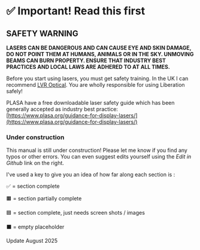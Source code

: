 # ✅ Important! Read this first

## SAFETY WARNING

**LASERS CAN BE DANGEROUS AND CAN CAUSE EYE AND SKIN DAMAGE, DO NOT POINT THEM AT HUMANS, ANIMALS OR IN THE SKY. UNMOVING BEAMS CAN BURN PROPERTY. ENSURE THAT INDUSTRY BEST PRACTICES AND LOCAL LAWS ARE ADHERED TO AT ALL TIMES.**

Before you start using lasers, you must get safety training. In the UK I can recommend [LVR Optical](https://www.lvroptical.com/laser-safety-training.html). You are wholly responsible for using Liberation safely!

PLASA have a free downloadable laser safety guide which has been generally accepted as industry best practice: [https://www.plasa.org/guidance-for-display-lasers/](https://www.plasa.org/guidance-for-display-lasers/)

### Under construction

This manual is still under construction! Please let me know if you find any typos or other errors. You can even suggest edits yourself using the _Edit in Github_ link on the right.

I've used a key to give you an idea of how far along each section is :

✅ = section complete

🟧 = section partially complete

🟦 = section complete, just needs screen shots / images

⬛️ = empty placeholder



Update August 2025

##
